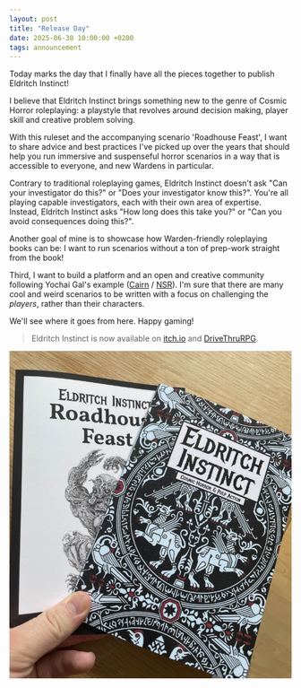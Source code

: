 ```yaml
---
layout: post
title: "Release Day"
date: 2025-06-30 10:00:00 +0200
tags: announcement
---
```


Today marks the day that I finally have all the pieces together to publish Eldritch Instinct!

I believe that Eldritch Instinct brings something new to the genre of Cosmic Horror roleplaying: a playstyle that revolves around decision making, player skill and creative problem solving.

With this ruleset and the accompanying scenario 'Roadhouse Feast', I want to share advice and best practices I've picked up over the years that should help you run immersive and suspenseful horror scenarios in a way that is accessible to everyone, and new Wardens in particular.

Contrary to traditional roleplaying games, Eldritch Instinct doesn't ask "Can your investigator do this?" or "Does your investigator know this?". You're all playing capable investigators, each with their own area of expertise. Instead, Eldritch Instinct asks "How long does this take you?" or "Can you avoid consequences doing this?".

Another goal of mine is to showcase how Warden-friendly roleplaying books can be: I want to run scenarios without a ton of prep-work straight from the book!

Third, I want to build a platform and an open and creative community following Yochai Gal's example ([Cairn](https://cairnrpg.com/) / [NSR](https://newschoolrevolution.com/)). I'm sure that there are many cool and weird scenarios to be written with a focus on challenging the *players*, rather than their characters.

We'll see where it goes from here. Happy gaming!

> Eldritch Instinct is now available on [itch.io](https://linuz.itch.io/) and [DriveThruRPG](https://www.drivethrurpg.com/en/product/526831/eldritch-instinct).

![Print proofs for Eldritch Instinct and Roadhouse Feast](/img/printproofs.jpg)